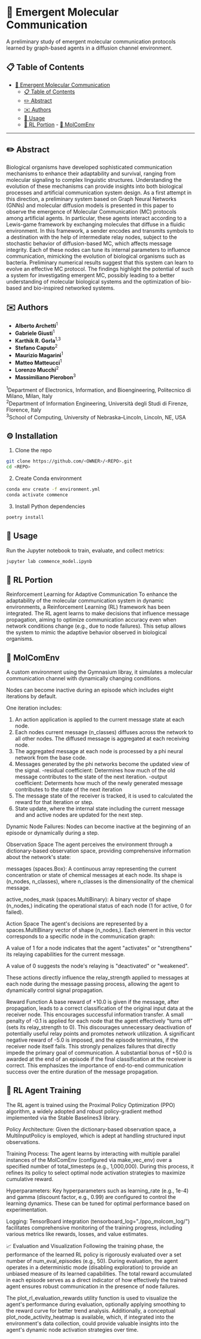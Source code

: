 # 🦠 Emergent Molecular Communication

A preliminary study of emergent molecular communication protocols learned by graph-based agents in a diffusion channel environment.

## 📋 Table of Contents

- [🦠 Emergent Molecular Communication](#-emergent-molecular-communication)
  - [📋 Table of Contents](#-table-of-contents)
  - [✏️ Abstract](#️-abstract)
  - [✉️ Authors](#️-authors)
  - [🚀 Usage](#-usage)
  - [🧠 RL Portion](#-rl-portion)
        - [🧪 MolComEnv](#-MolComEnv)
---

## ✏️ Abstract

Biological organisms have developed sophisticated communication mechanisms to enhance their adaptability and survival, ranging from molecular signaling to complex linguistic structures. Understanding the evolution of these mechanisms can provide insights into both biological processes and artificial communication system design. As a first attempt in this direction, a preliminary system based on Graph Neural Networks (GNNs) and molecular diffusion models is presented in this paper to observe the emergence of Molecular Communication (MC) protocols among artificial agents. In particular, these agents interact according to a Lewis-game framework by exchanging molecules that diffuse in a fluidic environment. In this framework, a sender encodes and transmits symbols to a destination with the help of intermediate relay nodes, subject to the stochastic behavior of diffusion-based MC, which affects message integrity. Each of these nodes can tune its internal parameters to influence communication, mimicking the evolution of biological organisms such as bacteria. Preliminary numerical results suggest that this system can learn to evolve an effective MC protocol. The findings highlight the potential of such a system for investigating emergent MC, possibly leading to a better understanding of molecular biological systems and the optimization of bio-based and bio-inspired networked systems.

## ✉️ Authors

- **Alberto Archetti**<sup>1</sup>  
- **Gabriele Giusti**<sup>1</sup>  
- **Karthik R. Gorla**<sup>1,3</sup>  
- **Stefano Caputo**<sup>2</sup>  
- **Maurizio Magarini**<sup>1</sup>  
- **Matteo Matteucci**<sup>1</sup>  
- **Lorenzo Mucchi**<sup>2</sup>  
- **Massimiliano Pierobon**<sup>3</sup>  

<sup>1</sup>Department of Electronics, Information, and Bioengineering, Politecnico di Milano, Milan, Italy  
<sup>2</sup>Department of Information Engineering, Università degli Studi di Firenze, Florence, Italy  
<sup>3</sup>School of Computing, University of Nebraska–Lincoln, Lincoln, NE, USA


## ⚙️ Installation
1. Clone the repo
```bash
git clone https://github.com/<OWNER>/<REPO>.git
cd <REPO>
```
2. Create Conda environment
```bash
conda env create -f environment.yml
conda activate commence
```
3. Install Python dependencies
```bash
poetry install
```

## 🚀 Usage
Run the Jupyter notebook to train, evaluate, and collect metrics:
```bash
jupyter lab commence_model.ipynb
```

## 🧠 RL Portion
Reinforcement Learning for Adaptive Communication
To enhance the adaptability of the molecular communication system in dynamic environments, a Reinforcement Learning (RL) framework has been integrated. The RL agent learns to make decisions that influence message propagation, aiming to optimize communication accuracy even when network conditions change (e.g., due to node failures). This setup allows the system to mimic the adaptive behavior observed in biological organisms.

## 🧪 MolComEnv
A custom environment using the Gymnasium libray, it simulates a molecular communication channel with dynamically changing conditions.

Nodes can become inactive during an episode which includes eight iterations by default. 

One iteration includes: 
1. An action application is applied to the current message state at each node.
2. Each nodes current message (n_classes) diffuses across the network to all other nodes. The diffused message is aggregated at each receiving node.
3. The aggregated message at each node is processed by a phi neural network from the base code. 
4. Messages generated by the phi networks become the updated view of the signal.
    -residual coefficient: Determines how much of the old message contributes to the state of the next iteration.
    -output coefficient: Determents how much of the newly generated message contributes to the state of the next iteration
5. The message state of the receiver is tracked, it is used to calculated the reward for that iteration or step.
6. State update, where the internal state including the current message and and active nodes are updated for the next step.

Dynamic Node Failures:  Nodes can become inactive at the beginning of an episode or dynamically during a step.

Observation Space
The agent perceives the environment through a dictionary-based observation space, providing comprehensive information about the network's state:

messages (spaces.Box): A continuous array representing the current concentration or state of chemical messages at each node. Its shape is (n_nodes, n_classes), where n_classes is the dimensionality of the chemical message.

active_nodes_mask (spaces.MultiBinary): A binary vector of shape (n_nodes,) indicating the operational status of each node (1 for active, 0 for failed).

Action Space
The agent's decisions are represented by a spaces.MultiBinary vector of shape (n_nodes,). Each element in this vector corresponds to a specific node in the communication graph:

A value of 1 for a node indicates that the agent "activates" or "strengthens" its relaying capabilities for the current message.

A value of 0 suggests the node's relaying is "deactivated" or "weakened".

These actions directly influence the relay_strength applied to messages at each node during the message passing process, allowing the agent to dynamically control signal propagation.

Reward Function
A base reward of +10.0 is given if the message, after propagation, leads to a correct classification of the original input data at the receiver node. This encourages successful information transfer. A small penalty of -0.1 is applied for each node that the agent effectively "turns off" (sets its relay_strength to 0). This discourages unnecessary deactivation of potentially useful relay points and promotes network utilization. A significant negative reward of -5.0 is imposed, and the episode terminates, if the receiver node itself fails. This strongly penalizes failures that directly impede the primary goal of communication. A substantial bonus of +50.0 is awarded at the end of an episode if the final classification at the receiver is correct. This emphasizes the importance of end-to-end communication success over the entire duration of the message propagation.


## 🤖 RL Agent Training
The RL agent is trained using the Proximal Policy Optimization (PPO) algorithm, a widely adopted and robust policy-gradient method implemented via the Stable Baselines3 library.

Policy Architecture: Given the dictionary-based observation space, a MultiInputPolicy is employed, which is adept at handling structured input observations.

Training Process: The agent learns by interacting with multiple parallel instances of the MolComEnv (configured via make_vec_env) over a specified number of total_timesteps (e.g., 1,000,000). During this process, it refines its policy to select optimal node activation strategies to maximize cumulative reward.

Hyperparameters: Key hyperparameters such as learning_rate (e.g., 1e-4) and gamma (discount factor, e.g., 0.99) are configured to control the learning dynamics. These can be tuned for optimal performance based on experimentation.

Logging: TensorBoard integration (tensorboard_log="./ppo_molcom_log/") facilitates comprehensive monitoring of the training progress, including various metrics like rewards, losses, and value estimates.

📈 Evaluation and Visualization
Following the training phase, the performance of the learned RL policy is rigorously evaluated over a set number of num_eval_episodes (e.g., 50). During evaluation, the agent operates in a deterministic mode (disabling exploration) to provide an unbiased measure of its learned capabilities. The total reward accumulated in each episode serves as a direct indicator of how effectively the trained agent ensures robust communication in the presence of node failures.

The plot_rl_evaluation_rewards utility function is used to visualize the agent's performance during evaluation, optionally applying smoothing to the reward curve for better trend analysis. Additionally, a conceptual plot_node_activity_heatmap is available, which, if integrated into the environment's data collection, could provide valuable insights into the agent's dynamic node activation strategies over time.